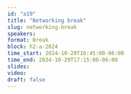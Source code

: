 ```yaml
---
id: "a19"
title: "Networking break"
slug: networking-break
speakers:
format: Break
block: h2-a-2024
time_start: 2024-10-29T16:45:00-06:00
time_end: 2024-10-29T17:15:00-06:00
slides: 
video: 
draft: false
---
```


